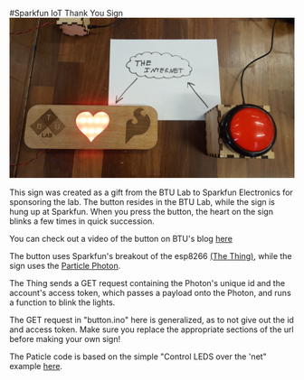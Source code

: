 #Sparkfun IoT Thank You Sign
![An Internet connected sign with a matching red button.](images/sign.jpg)

This sign was created as a gift from the BTU Lab to Sparkfun Electronics for sponsoring the lab. The button resides in the BTU Lab, while the sign is hung up at Sparkfun. When you press the button, the heart on the sign blinks a few times in quick succession.

You can check out a video of the button on BTU's blog [here](http://btulab.com.s200635.gridserver.com/btu)

The button uses Sparkfun's breakout of the esp8266 [(The Thing)](https://www.sparkfun.com/products/13231), while the sign uses the [Particle Photon](https://www.particle.io/products/hardware/photon-wifi-dev-kit).

The Thing sends a GET request containing the Photon's unique id and the account's access token, which passes a payload onto the Photon, and runs a function to blink the lights.

The GET request in "button.ino" here is generalized, as to not give out the id and access token. Make sure you replace the appropriate sections of the url before making your own sign!

The Paticle code is based on the simple "Control LEDS over the 'net" example [here](https://docs.particle.io/guide/getting-started/examples/core/).
